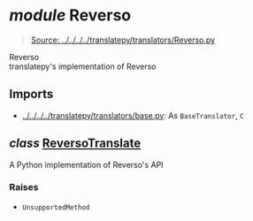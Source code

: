 # *module* **Reverso**

> [Source: ../../../../translatepy/translators/Reverso.py](../../../../translatepy/translators/Reverso.py#L0)

Reverso  
translatepy's implementation of Reverso

## Imports

- [../../../../translatepy/translators/base.py](../../../../translatepy/translators/base.py): As `BaseTranslator`, `C`

## *class* [**ReversoTranslate**](../../../../translatepy/translators/Reverso.py#L16-L182)

A Python implementation of Reverso's API

### Raises

- `UnsupportedMethod`
